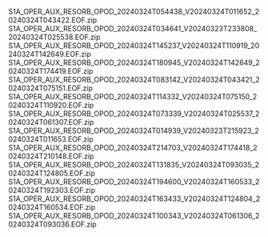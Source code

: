 S1A_OPER_AUX_RESORB_OPOD_20240324T054438_V20240324T011652_20240324T043422.EOF.zip
S1A_OPER_AUX_RESORB_OPOD_20240324T034641_V20240323T233808_20240324T025538.EOF.zip
S1A_OPER_AUX_RESORB_OPOD_20240324T145237_V20240324T110919_20240324T142649.EOF.zip
S1A_OPER_AUX_RESORB_OPOD_20240324T180945_V20240324T142649_20240324T174419.EOF.zip
S1A_OPER_AUX_RESORB_OPOD_20240324T083142_V20240324T043421_20240324T075151.EOF.zip
S1A_OPER_AUX_RESORB_OPOD_20240324T114332_V20240324T075150_20240324T110920.EOF.zip
S1A_OPER_AUX_RESORB_OPOD_20240324T073339_V20240324T025537_20240324T061307.EOF.zip
S1A_OPER_AUX_RESORB_OPOD_20240324T014939_V20240323T215923_20240324T011653.EOF.zip
S1A_OPER_AUX_RESORB_OPOD_20240324T214703_V20240324T174418_20240324T210148.EOF.zip
S1A_OPER_AUX_RESORB_OPOD_20240324T131835_V20240324T093035_20240324T124805.EOF.zip
S1A_OPER_AUX_RESORB_OPOD_20240324T194600_V20240324T160533_20240324T192303.EOF.zip
S1A_OPER_AUX_RESORB_OPOD_20240324T163433_V20240324T124804_20240324T160534.EOF.zip
S1A_OPER_AUX_RESORB_OPOD_20240324T100343_V20240324T061306_20240324T093036.EOF.zip